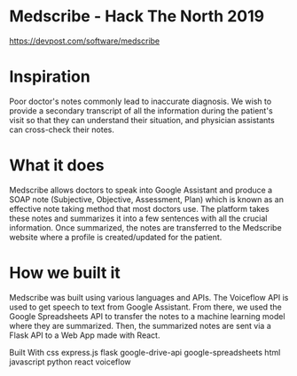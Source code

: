 # Medscribe - Hack The North 2019

https://devpost.com/software/medscribe

# Inspiration
Poor doctor's notes commonly lead to inaccurate diagnosis. We wish to provide a secondary transcript of all the information during the patient's visit so that they can understand their situation, and physician assistants can cross-check their notes.

# What it does
Medscribe allows doctors to speak into Google Assistant and produce a SOAP note (Subjective, Objective, Assessment, Plan) which is known as an effective note taking method that most doctors use. The platform takes these notes and summarizes it into a few sentences with all the crucial information. Once summarized, the notes are transferred to the Medscribe website where a profile is created/updated for the patient.

# How we built it
Medscribe was built using various languages and APIs. The Voiceflow API is used to get speech to text from Google Assistant. From there, we used the Google Spreadsheets API to transfer the notes to a machine learning model where they are summarized. Then, the summarized notes are sent via a Flask API to a Web App made with React.

Built With
css
express.js
flask
google-drive-api
google-spreadsheets
html
javascript
python
react
voiceflow
